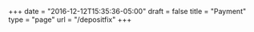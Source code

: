 +++
date = "2016-12-12T15:35:36-05:00"
draft = false
title = "Payment"
type = "page"
url = "/depositfix"
+++

<style>
    .post-heading{
        text-align: center;
    }

    .field{
        width: 100%;
    }

    .df-title{
        padding-bottom: 15px;
    }
</style>

<link rel="stylesheet" type="text/css" href="https://depositfix.s3.amazonaws.com/style.css"/>
<div id="df-card-container"></div>

<script src="https://ajax.googleapis.com/ajax/libs/jquery/3.1.0/jquery.min.js"></script>
<!--[if lte IE 8]>
<script charset="utf-8" type="text/javascript" src="//js.hsforms.net/forms/v2-legacy.js"></script>
<![endif]-->
<script charset="utf-8" type="text/javascript" src="//js.hsforms.net/forms/v2.js"></script>
<script src="https://depositfix.s3.amazonaws.com/deposifixform.js"></script>

<script>
    $(document).ready(function() {
        DepositFixForm.init({
            hubSpotFormId: '49bfce9c-1370-4a9c-b723-db237f44de8b',
            userId: "173",
            amount: "300",
            productName: "Monthly DepositFix Subscription ($50/m)",
            discount: false
        });
    });
</script>